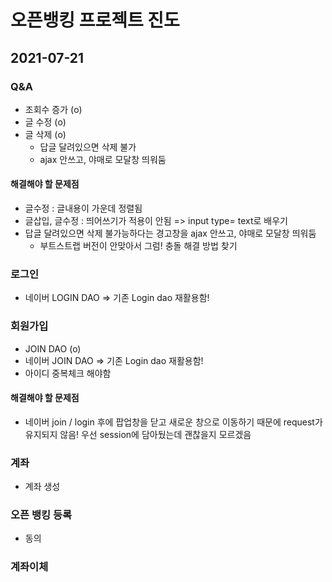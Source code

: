 # 오픈뱅킹 프로젝트 진도

## 2021-07-21 

### Q&A
- 조회수 증가 (o)
- 글 수정 (o)
- 글 삭제 (o)
	- 답글 달려있으면 삭제 불가
	- ajax 안쓰고, 야매로 모달창 띄워둠


#### 해결해야 할 문제점
- 글수정 : 글내용이 가운데 정렬됨
- 글삽입, 글수정 : 띄어쓰기가 적용이 안됨 => input type= text로 배우기
- 답글 달려있으면 삭제 불가능하다는 경고창을 ajax 안쓰고, 야매로 모달창 띄워둠
	- 부트스트랩 버전이 안맞아서 그럼! 충돌 해결 방법 찾기


### 로그인
- 네이버 LOGIN DAO => 기존 Login dao 재활용함!


### 회원가입
- JOIN DAO (o)
- 네이버 JOIN DAO => 기존 Login dao 재활용함!
- 아이디 중복체크 해야함

#### 해결해야 할 문제점
- 네이버 join / login 후에 팝업창을 닫고 새로운 창으로 이동하기 때문에 request가 유지되지 않음! 우선 session에 담아뒀는데 괜찮을지 모르겠음



### 계좌
- 계좌 생성

### 오픈 뱅킹 등록
- 동의

### 계좌이체
